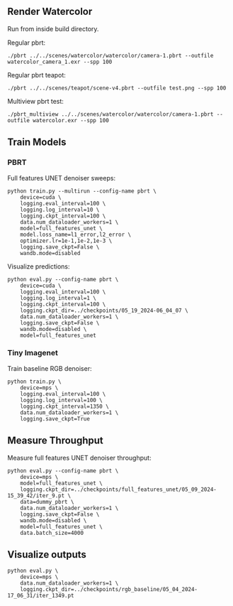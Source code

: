 ## Render Watercolor


Run from inside build directory.

Regular pbrt:

```
./pbrt ../../scenes/watercolor/watercolor/camera-1.pbrt --outfile watercolor_camera_1.exr --spp 100
```

Regular pbrt teapot:

```
./pbrt ../../scenes/teapot/scene-v4.pbrt --outfile test.png --spp 100
```

Multiview pbrt test:

```
./pbrt_multiview ../../scenes/watercolor/watercolor/camera-1.pbrt --outfile watercolor.exr --spp 100
```

## Train Models

### PBRT

Full features UNET denoiser sweeps:

```
python train.py --multirun --config-name pbrt \
    device=cuda \
    logging.eval_interval=100 \
    logging.log_interval=10 \
    logging.ckpt_interval=100 \
    data.num_dataloader_workers=1 \
    model=full_features_unet \
    model.loss_name=l1_error,l2_error \
    optimizer.lr=1e-1,1e-2,1e-3 \
    logging.save_ckpt=False \
    wandb.mode=disabled
```

Visualize predictions:

```
python eval.py --config-name pbrt \
    device=cuda \
    logging.eval_interval=100 \
    logging.log_interval=1 \
    logging.ckpt_interval=100 \
    logging.ckpt_dir=../checkpoints/05_19_2024-06_04_07 \
    data.num_dataloader_workers=1 \
    logging.save_ckpt=False \
    wandb.mode=disabled \
    model=full_features_unet
```

### Tiny Imagenet

Train baseline RGB denoiser:

```
python train.py \
    device=mps \
    logging.eval_interval=100 \
    logging.log_interval=100 \
    logging.ckpt_interval=1350 \
    data.num_dataloader_workers=1 \
    logging.save_ckpt=True
```

## Measure Throughput

Measure full features UNET denoiser throughput:

```
python eval.py --config-name pbrt \
    device=mps \
    model=full_features_unet \
    logging.ckpt_dir=../checkpoints/full_features_unet/05_09_2024-15_39_42/iter_9.pt \
    data=dummy_pbrt \
    data.num_dataloader_workers=1 \
    logging.save_ckpt=False \
    wandb.mode=disabled \
    model=full_features_unet \
    data.batch_size=4000
```

## Visualize outputs

```
python eval.py \
    device=mps \
    data.num_dataloader_workers=1 \
    logging.ckpt_dir=../checkpoints/rgb_baseline/05_04_2024-17_06_31/iter_1349.pt
```